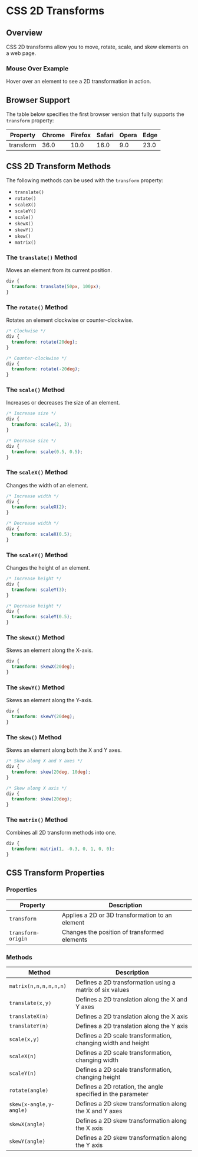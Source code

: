 # CSS 2D Transforms

## Overview
CSS 2D transforms allow you to move, rotate, scale, and skew elements on a web page.

### Mouse Over Example
Hover over an element to see a 2D transformation in action.

## Browser Support
The table below specifies the first browser version that fully supports the `transform` property:

| Property   | Chrome | Firefox | Safari | Opera | Edge  |
|------------|--------|---------|--------|-------|-------|
| transform  | 36.0   | 10.0    | 16.0   | 9.0   | 23.0  |

## CSS 2D Transform Methods
The following methods can be used with the `transform` property:

- `translate()`
- `rotate()`
- `scaleX()`
- `scaleY()`
- `scale()`
- `skewX()`
- `skewY()`
- `skew()`
- `matrix()`

### The `translate()` Method
Moves an element from its current position.

```css
div {
  transform: translate(50px, 100px);
}
```

### The `rotate()` Method
Rotates an element clockwise or counter-clockwise.

```css
/* Clockwise */
div {
  transform: rotate(20deg);
}

/* Counter-clockwise */
div {
  transform: rotate(-20deg);
}
```

### The `scale()` Method
Increases or decreases the size of an element.

```css
/* Increase size */
div {
  transform: scale(2, 3);
}

/* Decrease size */
div {
  transform: scale(0.5, 0.5);
}
```

### The `scaleX()` Method
Changes the width of an element.

```css
/* Increase width */
div {
  transform: scaleX(2);
}

/* Decrease width */
div {
  transform: scaleX(0.5);
}
```

### The `scaleY()` Method
Changes the height of an element.

```css
/* Increase height */
div {
  transform: scaleY(3);
}

/* Decrease height */
div {
  transform: scaleY(0.5);
}
```

### The `skewX()` Method
Skews an element along the X-axis.

```css
div {
  transform: skewX(20deg);
}
```

### The `skewY()` Method
Skews an element along the Y-axis.

```css
div {
  transform: skewY(20deg);
}
```

### The `skew()` Method
Skews an element along both the X and Y axes.

```css
/* Skew along X and Y axes */
div {
  transform: skew(20deg, 10deg);
}

/* Skew along X axis */
div {
  transform: skew(20deg);
}
```

### The `matrix()` Method
Combines all 2D transform methods into one.

```css
div {
  transform: matrix(1, -0.3, 0, 1, 0, 0);
}
```
## CSS Transform Properties
### Properties

| Property           | Description                                    |
|--------------------|------------------------------------------------|
| `transform`        | Applies a 2D or 3D transformation to an element |
| `transform-origin` | Changes the position of transformed elements   |

### Methods

| Method                      | Description                                                        |
|-----------------------------|--------------------------------------------------------------------|
| `matrix(n,n,n,n,n,n)`       | Defines a 2D transformation using a matrix of six values           |
| `translate(x,y)`            | Defines a 2D translation along the X and Y axes                    |
| `translateX(n)`             | Defines a 2D translation along the X axis                          |
| `translateY(n)`             | Defines a 2D translation along the Y axis                          |
| `scale(x,y)`                | Defines a 2D scale transformation, changing width and height       |
| `scaleX(n)`                 | Defines a 2D scale transformation, changing width                  |
| `scaleY(n)`                 | Defines a 2D scale transformation, changing height                 |
| `rotate(angle)`             | Defines a 2D rotation, the angle specified in the parameter        |
| `skew(x-angle,y-angle)`     | Defines a 2D skew transformation along the X and Y axes            |
| `skewX(angle)`              | Defines a 2D skew transformation along the X axis                  |
| `skewY(angle)`              | Defines a 2D skew transformation along the Y axis                  |
